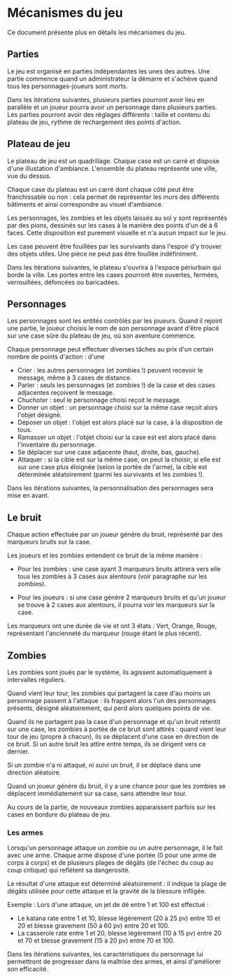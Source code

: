 # Mécanismes du jeu

Ce document présente plus en détails les mécanismes du jeu.


## Parties

Le jeu est organisé en parties indépendantes les unes des autres. Une partie commence quand un administrateur la démarre et s'achève quand tous les personnages-joueurs sont morts.


Dans les itérations suivantes, plusieurs parties pourront avoir lieu en parallèle et un joueur pourra avoir un personnage dans plusieurs parties. Les parties pourront avoir des réglages différents : taille et contenu du plateau de jeu, rythme de rechargement des points d'action.



## Plateau de jeu

Le plateau de jeu est un quadrillage. Chaque case est un carré et dispose d'une illustation d'ambiance. L'ensemble du plateau représente une ville, vue du dessus.

Chaque case du plateau est un carré dont chaque côté peut être franchissable ou non : cela permet de représenter les murs des différents bâtiments et ainsi correspondre au visuel d'ambiance.

Les personnages, les zombies et les objets laissés au sol y sont représentés par des pions, dessinés sur les cases à la manière des points d'un dé à 6 faces. Cette disposition est purement visuelle et n'a aucun impact sur le jeu.

Les case peuvent être fouillées par les survivants dans l'espoir d'y trouver des objets utiles. Une pièce ne peut pas être fouillée indéfiniment.


Dans les itérations suivantes, le plateau s'ouvrira à l'espace périurbain qui borde la ville. Les portes entre les cases pourront être ouvertes, fermées, verrouillées, défoncées ou baricadées.



## Personnages

Les personnages sont les entités contrôlés par les joueurs. Quand il rejoint une partie, le joueur choisis le nom de son personnage avant d'être placé sur une case sûre du plateau de jeu, où son aventure commence.

Chaque personnage peut effectuer diverses tâches au prix d'un certain nombre de points d'action :
d'une
- Crier : les autres personnages (et zombies !) peuvent recevoir le message, même à 3 cases de distance.
- Parler : seuls les personnages (et zombies !) de la case et des cases adjacentes reçoivent le message.
- Chuchoter : seul le personnage choisi reçoit le message.
- Donner un objet : un personnage choisi sur la même case reçoit alors l'objet désigné.
- Déposer un objet : l'objet est alors placé sur la case, à la disposition de tous.
- Ramasser un objet : l'objet choisi sur la case est est alors placé dans l'inventaire du personnage.
- Se déplacer sur une case adjacente (haut, droite, bas, gauche).
- Attaquer : si la cible est sur la même case, on peut la choisir, si elle est sur une case plus éloignée (selon la portée de l'arme), la cible est déterminée aléatoirement (parmi les survivants et les zombies !).


Dans les itérations suivantes, la personnalisation des personnages sera mise en avant.

## Le bruit

Chaque action effectuée par un joueur génère du bruit, représenté par des marqueurs bruits sur la case.

Les joueurs et les zombies entendent ce bruit de la même manière :

- Pour les zombies : une case ayant 3 marqueurs bruits attirera vers elle tous les zombies à 3 cases aux alentours (voir paragraphe sur les zombies).

- Pour les joueurs : si une case génère 2 marqueurs bruits et qu'un joueur se trouve à 2 cases aux alentours, il pourra voir les marqueurs sur la case.

Les marqueurs ont une durée de vie et ont 3 états : Vert, Orange, Rouge, représentant l'ancienneté du marqueur (rouge étant le plus récent).

## Zombies

Les zombies sont joués par le système, ils agissent automatiquement à intervalles réguliers.

Quand vient leur tour, les zombies qui partagent la case d'au moins un personnage passent à l'attaque : ils frappent alors l'un des personnages présents, désigné aléatoirement, qui perd alors quelques points de vie.

Quand ils ne partagent pas la case d'un personnage et qu'un bruit retentit sur une case, les zombies à portée de ce bruit sont attirés : quand vient leur tour de jeu (propre à chacun), ils se déplacent d'une case en direction de ce bruit. Si un autre bruit les attire entre temps, ils se dirigent vers ce dernier.

Si un zombie n'a ni attaqué, ni suivi un bruit, il se déplace dans une direction aléatoire.

Quand un joueur génère du bruit, il y a une chance pour que les zombies se déplacent immédiatement sur sa case, sans attendre leur tour.

Au cours de la partie, de nouveaux zombies apparaissent parfois sur les cases en bordure du plateau de jeu.


### Les armes

Lorsqu'un personnage attaque un zombie ou un autre personnage, il le fait avec une arme. Chaque arme dispose d'une portée (0 pour une arme de corps à corps) et de plusieurs plages de dégâts (de l'échec du coup au coup critique) qui reflètent sa dangerosité.

Le résultat d'une attaque est déterminé aléatoirement : il indique la plage de dégâts utilisée pour cette attaque et la gravité de la blessure infligée.

Exemple :
Lors d'une attaque, un jet de dé entre 1 et 100 est effectué :

- Le katana rate entre 1 et 10, blesse légèrement (20 à 25 pv) entre 10 et 20 et blesse gravement (50 à 60 pv) entre 20 et 100.
- La casserole rate entre 1 et 20, blesse légèrement (10 à 15 pv) entre 20 et 70 et blesse gravement (15 à 20 pv) entre 70 et 100.


Dans les itérations suivantes, les caractéristiques du personnage lui permettront de progresser dans la maîtrise des armes, et ainsi d'améliorer son efficacité.
